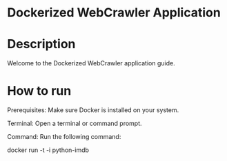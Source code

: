 # Dockerized WebCrawler Application 

# Description
Welcome to the Dockerized WebCrawler application guide.

# How to run
Prerequisites: Make sure Docker is installed on your system.

Terminal: Open a terminal or command prompt.

Command: Run the following command:

docker run -t -i python-imdb

